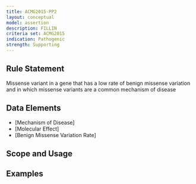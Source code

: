 ```yaml
---
title: ACMG2015-PP2
layout: conceptual
model: assertion
description: FILLIN
criteria set: ACMG2015
indication: Pathogenic
strength: Supporting
---
```


Rule Statement
--------------
Missense variant in a gene that has a low rate of benign missense variation and in which missense variants are a common mechanism of disease

Data Elements
-------------
* [Mechanism of Disease]
* [Molecular Effect]
* [Benign Missense Variation Rate]

Scope and Usage
---------------

Examples
--------

